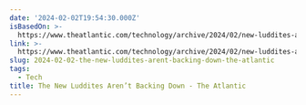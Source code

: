 ```yaml
---
date: '2024-02-02T19:54:30.000Z'
isBasedOn: >-
  https://www.theatlantic.com/technology/archive/2024/02/new-luddites-ai-protest/677327/
link: >-
  https://www.theatlantic.com/technology/archive/2024/02/new-luddites-ai-protest/677327/
slug: 2024-02-02-the-new-luddites-arent-backing-down-the-atlantic
tags:
  - Tech
title: The New Luddites Aren’t Backing Down - The Atlantic
---
```


